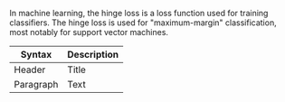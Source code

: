 In machine learning, the hinge loss is a loss function used for training classifiers. The hinge loss is used for "maximum-margin" classification, most notably for support vector machines.

| Syntax      | Description |
| ----------- | ----------- |
| Header      | Title       |
| Paragraph   | Text        |
